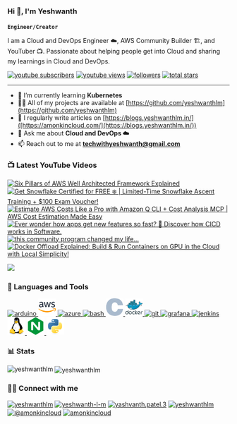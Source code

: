 ### Hi 👋, I'm Yeshwanth

**`Engineer/Creator`**

I am a Cloud and DevOps Engineer ☁️, AWS Community Builder 🏗️, and YouTuber 📺. Passionate about helping people get into Cloud and sharing my learnings in Cloud and DevOps.

   <p align="left">
      <a href="https://www.youtube.com/c/TechWithYeshwanth?sub_confirmation=1">
         <img alt="youtube subscribers" title="Subscribe to my YouTube channel" src="https://custom-icon-badges.demolab.com/youtube/channel/subscribers/UCwhERUcuzUCwr8x8mQ8zrcw?color=%23E05D44&label=SUBSCRIBE&logo=video&logoColor=white&style=for-the-badge&labelColor=CE4630"/></a> 
      <a href="https://www.youtube.com/c/TechWithYeshwanth">
         <img alt="youtube views" title="YouTube views" src="https://custom-icon-badges.demolab.com/youtube/channel/views/UCwhERUcuzUCwr8x8mQ8zrcw?color=%23E1AD0E&logo=eye&logoColor=white&style=for-the-badge&labelColor=C79600"/></a> 
      <a href="https://github.com/yeshwanthlm?tab=followers">
         <img alt="followers" title="Follow me on Github" src="https://custom-icon-badges.demolab.com/github/followers/yeshwanthlm?color=236ad3&labelColor=1155ba&style=for-the-badge&logo=person-add&label=Follow&logoColor=white"/></a>
      <a href="https://github.com/yeshwanthlm?tab=repositories&sort=stargazers">
         <img alt="total stars" title="Total stars on GitHub" src="https://custom-icon-badges.demolab.com/github/stars/yeshwanthlm?color=55960c&style=for-the-badge&labelColor=488207&logo=star"/></a>
   </p>

---

- 🌱 I’m currently learning **Kubernetes**
- 👨‍💻 All of my projects are available at [https://github.com/yeshwanthlm](https://github.com/yeshwanthlm)
- 📝 I regularly write articles on [https://blogs.yeshwanthlm.in/]([https://amonkincloud.com/](https://blogs.yeshwanthlm.in/))
- 💬 Ask me about **Cloud and DevOps ☁️**
- 📫 Reach out to me at **techwithyeshwanth@gmail.com**


### 📺 Latest YouTube Videos

<!-- BEGIN YOUTUBE-CARDS -->
[![Six Pillars of AWS Well Architected Framework Explained](https://ytcards.demolab.com/?id=o4NYjMPZPZE&title=Six+Pillars+of+AWS+Well+Architected+Framework+Explained&lang=en&timestamp=1752669065&background_color=%230d1117&title_color=%23ffffff&stats_color=%23dedede&max_title_lines=1&width=250&border_radius=5 "Six Pillars of AWS Well Architected Framework Explained")](https://www.youtube.com/watch?v=o4NYjMPZPZE)
[![Get Snowflake Certified for FREE ❄️ | Limited-Time Snowflake Ascent Training + $100 Exam Voucher!](https://ytcards.demolab.com/?id=O4XW_kt_sJA&title=Get+Snowflake+Certified+for+FREE+%E2%9D%84%EF%B8%8F+%7C+Limited-Time+Snowflake+Ascent+Training+%2B+%24100+Exam+Voucher%21&lang=en&timestamp=1752582634&background_color=%230d1117&title_color=%23ffffff&stats_color=%23dedede&max_title_lines=1&width=250&border_radius=5 "Get Snowflake Certified for FREE ❄️ | Limited-Time Snowflake Ascent Training + $100 Exam Voucher!")](https://www.youtube.com/watch?v=O4XW_kt_sJA)
[![Estimate AWS Costs Like a Pro with Amazon Q CLI + Cost Analysis MCP | AWS Cost Estimation Made Easy](https://ytcards.demolab.com/?id=746VoA_eZRY&title=Estimate+AWS+Costs+Like+a+Pro+with+Amazon+Q+CLI+%2B+Cost+Analysis+MCP+%7C+AWS+Cost+Estimation+Made+Easy&lang=en&timestamp=1752496214&background_color=%230d1117&title_color=%23ffffff&stats_color=%23dedede&max_title_lines=1&width=250&border_radius=5 "Estimate AWS Costs Like a Pro with Amazon Q CLI + Cost Analysis MCP | AWS Cost Estimation Made Easy")](https://www.youtube.com/watch?v=746VoA_eZRY)
[![Ever wonder how apps get new features so fast? 🤔 Discover how CICD works in Software.](https://ytcards.demolab.com/?id=8uLwQMXC2SE&title=Ever+wonder+how+apps+get+new+features+so+fast%3F+%F0%9F%A4%94+Discover+how+CICD+works+in+Software.&lang=en&timestamp=1752323416&background_color=%230d1117&title_color=%23ffffff&stats_color=%23dedede&max_title_lines=1&width=250&border_radius=5 "Ever wonder how apps get new features so fast? 🤔 Discover how CICD works in Software.")](https://www.youtube.com/shorts/8uLwQMXC2SE)
[![this community program changed my life...](https://ytcards.demolab.com/?id=DNVsxdlcLJU&title=this+community+program+changed+my+life...&lang=en&timestamp=1752237015&background_color=%230d1117&title_color=%23ffffff&stats_color=%23dedede&max_title_lines=1&width=250&border_radius=5 "this community program changed my life...")](https://www.youtube.com/watch?v=DNVsxdlcLJU)
[![Docker Offload Explained: Build & Run Containers on GPU in the Cloud with Local Simplicity!](https://ytcards.demolab.com/?id=4uM_HVb762E&title=Docker+Offload+Explained%3A+Build+%26+Run+Containers+on+GPU+in+the+Cloud+with+Local+Simplicity%21&lang=en&timestamp=1752151593&background_color=%230d1117&title_color=%23ffffff&stats_color=%23dedede&max_title_lines=1&width=250&border_radius=5 "Docker Offload Explained: Build & Run Containers on GPU in the Cloud with Local Simplicity!")](https://www.youtube.com/watch?v=4uM_HVb762E)
<!-- END YOUTUBE-CARDS -->

[<img src="https://custom-icon-badges.demolab.com/badge/-Subscribe%20For%20More-red?style=for-the-badge&logo=video&logoColor=white"/>](https://www.youtube.com/c/amonkincloud?sub_confirmation=1)

### 🧰 Languages and Tools

<p align="left"> <a href="https://www.arduino.cc/" target="_blank" rel="noreferrer"> <img src="https://cdn.worldvectorlogo.com/logos/arduino-1.svg" alt="arduino" width="40" height="40"/> </a> <a href="https://aws.amazon.com" target="_blank" rel="noreferrer"> <img src="https://raw.githubusercontent.com/devicons/devicon/master/icons/amazonwebservices/amazonwebservices-original-wordmark.svg" alt="aws" width="40" height="40"/> </a> <a href="https://azure.microsoft.com/en-in/" target="_blank" rel="noreferrer"> <img src="https://www.vectorlogo.zone/logos/microsoft_azure/microsoft_azure-icon.svg" alt="azure" width="40" height="40"/> </a> <a href="https://www.gnu.org/software/bash/" target="_blank" rel="noreferrer"> <img src="https://www.vectorlogo.zone/logos/gnu_bash/gnu_bash-icon.svg" alt="bash" width="40" height="40"/> </a> <a href="https://www.cprogramming.com/" target="_blank" rel="noreferrer"> <img src="https://raw.githubusercontent.com/devicons/devicon/master/icons/c/c-original.svg" alt="c" width="40" height="40"/> </a> <a href="https://www.docker.com/" target="_blank" rel="noreferrer"> <img src="https://raw.githubusercontent.com/devicons/devicon/master/icons/docker/docker-original-wordmark.svg" alt="docker" width="40" height="40"/> </a> <a href="https://git-scm.com/" target="_blank" rel="noreferrer"> <img src="https://www.vectorlogo.zone/logos/git-scm/git-scm-icon.svg" alt="git" width="40" height="40"/> </a> <a href="https://grafana.com" target="_blank" rel="noreferrer"> <img src="https://www.vectorlogo.zone/logos/grafana/grafana-icon.svg" alt="grafana" width="40" height="40"/> </a> <a href="https://www.jenkins.io" target="_blank" rel="noreferrer"> <img src="https://www.vectorlogo.zone/logos/jenkins/jenkins-icon.svg" alt="jenkins" width="40" height="40"/> </a> <a href="https://www.linux.org/" target="_blank" rel="noreferrer"> <img src="https://raw.githubusercontent.com/devicons/devicon/master/icons/linux/linux-original.svg" alt="linux" width="40" height="40"/> </a> <a href="https://www.nginx.com" target="_blank" rel="noreferrer"> <img src="https://raw.githubusercontent.com/devicons/devicon/master/icons/nginx/nginx-original.svg" alt="nginx" width="40" height="40"/> </a> <a href="https://www.python.org" target="_blank" rel="noreferrer"> <img src="https://raw.githubusercontent.com/devicons/devicon/master/icons/python/python-original.svg" alt="python" width="40" height="40"/> </a> </p>

### 📊 Stats
<p><img align="left" src="https://github-readme-stats.vercel.app/api/top-langs?username=yeshwanthlm&show_icons=true&locale=en&layout=compact" alt="yeshwanthlm" /></p>

<p>&nbsp;<img align="center" src="https://github-readme-stats.vercel.app/api?username=yeshwanthlm&show_icons=true&locale=en" alt="yeshwanthlm" /></p>

### 🏄‍♂️ Connect with me
   <p align="left">
   <a href="https://dev.to/yeshwanthlm" target="blank"><img align="center" src="https://raw.githubusercontent.com/rahuldkjain/github-profile-readme-generator/master/src/images/icons/Social/devto.svg" alt="yeshwanthlm" height="30" width="40" /></a>
   <a href="https://linkedin.com/in/yeshwanth-l-m" target="blank"><img align="center" src="https://raw.githubusercontent.com/rahuldkjain/github-profile-readme-generator/master/src/images/icons/Social/linked-in-alt.svg" alt="yeshwanth-l-m" height="30" width="40" /></a>
   <a href="https://fb.com/yashvanth.patel.3" target="blank"><img align="center" src="https://raw.githubusercontent.com/rahuldkjain/github-profile-readme-generator/master/src/images/icons/Social/facebook.svg" alt="yashvanth.patel.3" height="30" width="40" /></a>
   <a href="https://instagram.com/yeshwanthlm" target="blank"><img align="center" src="https://raw.githubusercontent.com/rahuldkjain/github-profile-readme-generator/master/src/images/icons/Social/instagram.svg" alt="yeshwanthlm" height="30" width="40" /></a>
   <a href="https://hashnode.com/@amonkincloud" target="blank"><img align="center" src="https://raw.githubusercontent.com/rahuldkjain/github-profile-readme-generator/master/src/images/icons/Social/hashnode.svg" alt="@amonkincloud" height="30" width="40" /></a>
   <a href="https://www.youtube.com/c/amonkincloud" target="blank"><img align="center" src="https://raw.githubusercontent.com/rahuldkjain/github-profile-readme-generator/master/src/images/icons/Social/youtube.svg" alt="amonkincloud" height="30" width="40" /></a>
   </p>
